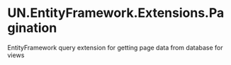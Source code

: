 # UN.EntityFramework.Extensions.Pagination
EntityFramework query extension for getting page data from database for views
